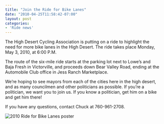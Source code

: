 ```yaml
---
title: "Join the Ride for Bike Lanes"
date: "2010-04-25T11:58:42-07:00"
layout: post
categories:
- 'Ride news'
---
```


The High Desert Cycling Association is putting on a ride to highlight the need for more bike lanes in the High Desert. The ride takes place Monday, May 3, 2010, at 6:00 P.M.  
  
The route of the six-mile ride starts at the parking lot next to Lowe’s and Baja Fresh in Victorville, and proceeds down Bear Valley Road, ending at the Automobile Club office in Jess Ranch Marketplace.

We’re hoping to see mayors from each of the cities here in the high desert, and as many councilmen and other politicians as possible. If you’re a politician, we want you to join us. If you know a politician, get him on a bike and get him there!

If you have any questions, contact Chuck at 760-961-2708.

![2010 Ride for Bike Lanes poster](https://www.hdcycling.org/assets/img/2010/04/03-ride-poster.jpg)